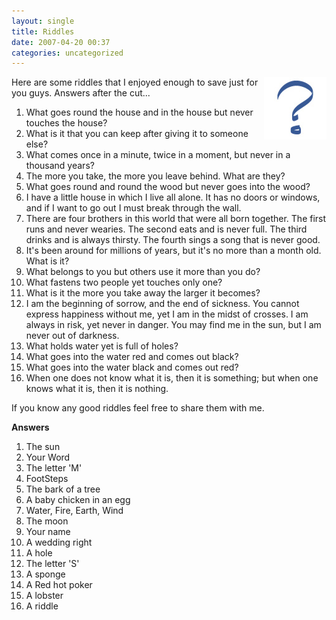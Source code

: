 ```yaml
---
layout: single
title: Riddles 
date: 2007-04-20 00:37
categories: uncategorized
---
```

<img src="/public/uploads/2007/04/question.jpg" alt="question.jpg" align="right" />

Here are some riddles that I enjoyed enough to save just for you guys.
Answers after the cut...
<ol>
	<li>What goes round the house and in the house but never touches the house?</li>
	<li>What is it that you can keep after giving it to someone else?</li>
	<li>What comes once in a minute, twice in a moment, but never in a thousand years?</li>
	<li>The more you take, the more you leave behind. What are they?</li>
	<li>What goes round and round the wood but never goes into the wood?</li>
	<li>I have a little house in which I live all alone. It has no doors or windows, and if I want to go out I must break through the wall.</li>
	<li>There are four brothers in this world that were all born together. The first runs and never wearies. The second eats and is never full. The third drinks and is always thirsty. The fourth sings a song that is never good.</li>
	<li>It's been around for millions of years, but it's no more than a month old. What is it?</li>
	<li>What belongs to you but others use it more than you do?</li>
	<li>What fastens two people yet touches only one?</li>
	<li>What is it the more you take away the larger it becomes?</li>
	<li>I am the beginning of sorrow, and the end of sickness. You cannot express happiness without me, yet I am in the midst of crosses. I am always in risk, yet never in danger. You may find me in the sun, but I am never out of darkness.</li>
	<li>What holds water yet is full of holes?</li>
	<li>What goes into the water red and comes out black?</li>
	<li>What goes into the water black and comes out red?</li>
	<li>When one does not know what it is, then it is something; but when one knows what it is, then it is nothing.</li>
</ol>
If you know any good riddles feel free to share them with me.

<!--more-->

<strong>Answers  </strong>
<ol>
	<li>The sun</li>
	<li>Your Word</li>
	<li>The letter 'M'</li>
	<li>FootSteps</li>
	<li>The bark of a tree</li>
	<li>A baby chicken in an egg</li>
	<li>Water, Fire, Earth, Wind</li>
	<li>The moon</li>
	<li>Your name</li>
	<li>A wedding right</li>
	<li>A hole</li>
	<li>The letter 'S'</li>
	<li>A sponge</li>
	<li>A Red hot poker</li>
	<li>A lobster</li>
	<li>A riddle</li>
</ol>
